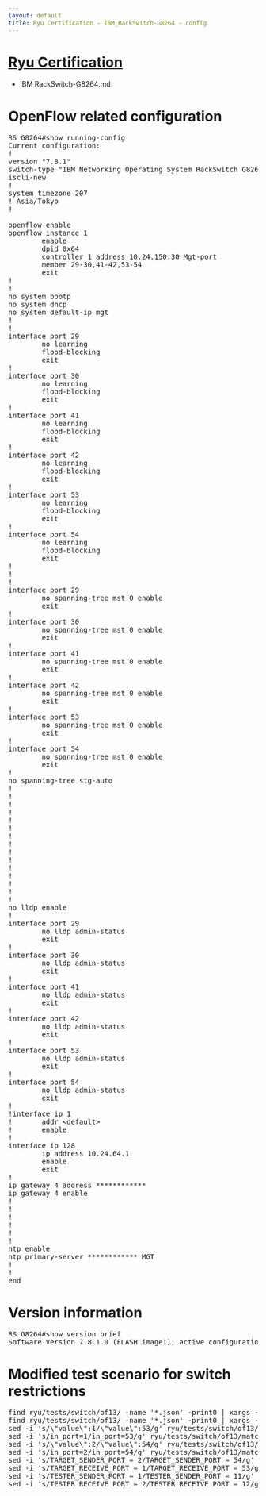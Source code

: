 ```yaml
---
layout: default
title: Ryu Certification - IBM_RackSwitch-G8264 - config
---
```

# [Ryu Certification](http://osrg.github.io/ryu/certification.html)
* IBM RackSwitch-G8264.md

# OpenFlow related configuration
<pre>
RS G8264#show running-config
Current configuration:
!
version "7.8.1"
switch-type "IBM Networking Operating System RackSwitch G8264"
iscli-new
!
system timezone 207
! Asia/Tokyo
!

openflow enable
openflow instance 1
        enable
        dpid 0x64
        controller 1 address 10.24.150.30 Mgt-port
        member 29-30,41-42,53-54
        exit
!
!
no system bootp
no system dhcp
no system default-ip mgt
!
!
interface port 29
        no learning
        flood-blocking
        exit
!
interface port 30
        no learning
        flood-blocking
        exit
!
interface port 41
        no learning
        flood-blocking
        exit
!
interface port 42
        no learning
        flood-blocking
        exit
!
interface port 53
        no learning
        flood-blocking
        exit
!
interface port 54
        no learning
        flood-blocking
        exit
!
!
!
interface port 29
        no spanning-tree mst 0 enable
        exit
!
interface port 30
        no spanning-tree mst 0 enable
        exit
!
interface port 41
        no spanning-tree mst 0 enable
        exit
!
interface port 42
        no spanning-tree mst 0 enable
        exit
!
interface port 53
        no spanning-tree mst 0 enable
        exit
!
interface port 54
        no spanning-tree mst 0 enable
        exit
!
no spanning-tree stg-auto
!
!
!
!
!
!
!
!
!
!
!
!
!
!
!
no lldp enable
!
interface port 29
        no lldp admin-status
        exit
!
interface port 30
        no lldp admin-status
        exit
!
interface port 41
        no lldp admin-status
        exit
!
interface port 42
        no lldp admin-status
        exit
!
interface port 53
        no lldp admin-status
        exit
!
interface port 54
        no lldp admin-status
        exit
!
!interface ip 1
!       addr &lt;default&gt;
!       enable
!
interface ip 128
        ip address 10.24.64.1
        enable
        exit
!
ip gateway 4 address ************
ip gateway 4 enable
!
!
!
!
!
!
ntp enable
ntp primary-server ************ MGT
!
!
end
</pre>

# Version information
<pre>
RS G8264#show version brief
Software Version 7.8.1.0 (FLASH image1), active configuration.
</pre>

# Modified test scenario for switch restrictions
<pre>
find ryu/tests/switch/of13/ -name '*.json' -print0 | xargs -0 sed -i 's/\"port\":2/\"port\":54/g';
find ryu/tests/switch/of13/ -name '*.json' -print0 | xargs -0 sed -i 's/output:2/output:54/g';
sed -i 's/\"value\":1/\"value\":53/g' ryu/tests/switch/of13/match/00_IN_PORT.json;
sed -i 's/in_port=1/in_port=53/g' ryu/tests/switch/of13/match/00_IN_PORT.json;
sed -i 's/\"value\":2/\"value\":54/g' ryu/tests/switch/of13/match/00_IN_PORT.json;
sed -i 's/in_port=2/in_port=54/g' ryu/tests/switch/of13/match/00_IN_PORT.json;
sed -i 's/TARGET_SENDER_PORT = 2/TARGET_SENDER_PORT = 54/g' ryu/tests/switch/tester.py;
sed -i 's/TARGET_RECEIVE_PORT = 1/TARGET_RECEIVE_PORT = 53/g' ryu/tests/switch/tester.py;
sed -i 's/TESTER_SENDER_PORT = 1/TESTER_SENDER_PORT = 11/g' ryu/tests/switch/tester.py;
sed -i 's/TESTER_RECEIVE_PORT = 2/TESTER_RECEIVE_PORT = 12/g' ryu/tests/switch/tester.py;
</pre>

